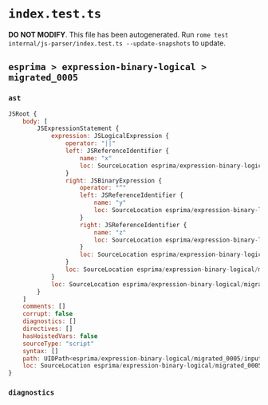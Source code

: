 # `index.test.ts`

**DO NOT MODIFY**. This file has been autogenerated. Run `rome test internal/js-parser/index.test.ts --update-snapshots` to update.

## `esprima > expression-binary-logical > migrated_0005`

### `ast`

```javascript
JSRoot {
	body: [
		JSExpressionStatement {
			expression: JSLogicalExpression {
				operator: "||"
				left: JSReferenceIdentifier {
					name: "x"
					loc: SourceLocation esprima/expression-binary-logical/migrated_0005/input.js 1:0-1:1 (x)
				}
				right: JSBinaryExpression {
					operator: "^"
					left: JSReferenceIdentifier {
						name: "y"
						loc: SourceLocation esprima/expression-binary-logical/migrated_0005/input.js 1:5-1:6 (y)
					}
					right: JSReferenceIdentifier {
						name: "z"
						loc: SourceLocation esprima/expression-binary-logical/migrated_0005/input.js 1:9-1:10 (z)
					}
					loc: SourceLocation esprima/expression-binary-logical/migrated_0005/input.js 1:5-1:10
				}
				loc: SourceLocation esprima/expression-binary-logical/migrated_0005/input.js 1:0-1:10
			}
			loc: SourceLocation esprima/expression-binary-logical/migrated_0005/input.js 1:0-1:10
		}
	]
	comments: []
	corrupt: false
	diagnostics: []
	directives: []
	hasHoistedVars: false
	sourceType: "script"
	syntax: []
	path: UIDPath<esprima/expression-binary-logical/migrated_0005/input.js>
	loc: SourceLocation esprima/expression-binary-logical/migrated_0005/input.js 1:0-2:0
}
```

### `diagnostics`

```

```
